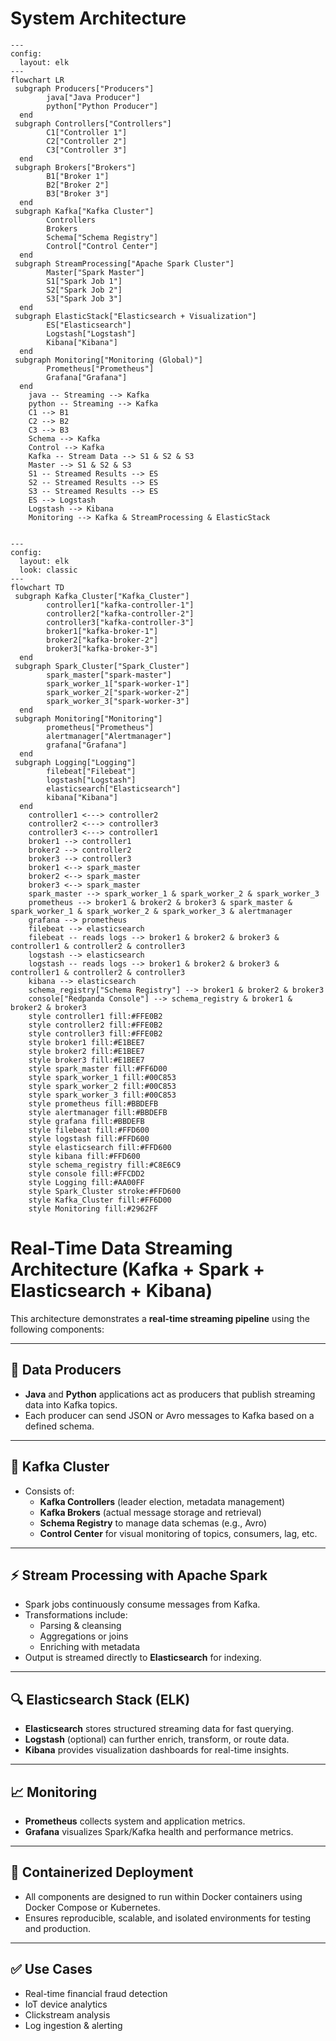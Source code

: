 # System Architecture

```mermaid
---
config:
  layout: elk
---
flowchart LR
 subgraph Producers["Producers"]
        java["Java Producer"]
        python["Python Producer"]
  end
 subgraph Controllers["Controllers"]
        C1["Controller 1"]
        C2["Controller 2"]
        C3["Controller 3"]
  end
 subgraph Brokers["Brokers"]
        B1["Broker 1"]
        B2["Broker 2"]
        B3["Broker 3"]
  end
 subgraph Kafka["Kafka Cluster"]
        Controllers
        Brokers
        Schema["Schema Registry"]
        Control["Control Center"]
  end
 subgraph StreamProcessing["Apache Spark Cluster"]
        Master["Spark Master"]
        S1["Spark Job 1"]
        S2["Spark Job 2"]
        S3["Spark Job 3"]
  end
 subgraph ElasticStack["Elasticsearch + Visualization"]
        ES["Elasticsearch"]
        Logstash["Logstash"]
        Kibana["Kibana"]
  end
 subgraph Monitoring["Monitoring (Global)"]
        Prometheus["Prometheus"]
        Grafana["Grafana"]
  end
    java -- Streaming --> Kafka
    python -- Streaming --> Kafka
    C1 --> B1
    C2 --> B2
    C3 --> B3
    Schema --> Kafka
    Control --> Kafka
    Kafka -- Stream Data --> S1 & S2 & S3
    Master --> S1 & S2 & S3
    S1 -- Streamed Results --> ES
    S2 -- Streamed Results --> ES
    S3 -- Streamed Results --> ES
    ES --> Logstash
    Logstash --> Kibana
    Monitoring --> Kafka & StreamProcessing & ElasticStack


```

```mermaid
---
config:
  layout: elk
  look: classic
---
flowchart TD
 subgraph Kafka_Cluster["Kafka_Cluster"]
        controller1["kafka-controller-1"]
        controller2["kafka-controller-2"]
        controller3["kafka-controller-3"]
        broker1["kafka-broker-1"]
        broker2["kafka-broker-2"]
        broker3["kafka-broker-3"]
  end
 subgraph Spark_Cluster["Spark_Cluster"]
        spark_master["spark-master"]
        spark_worker_1["spark-worker-1"]
        spark_worker_2["spark-worker-2"]
        spark_worker_3["spark-worker-3"]
  end
 subgraph Monitoring["Monitoring"]
        prometheus["Prometheus"]
        alertmanager["Alertmanager"]
        grafana["Grafana"]
  end
 subgraph Logging["Logging"]
        filebeat["Filebeat"]
        logstash["Logstash"]
        elasticsearch["Elasticsearch"]
        kibana["Kibana"]
  end
    controller1 <---> controller2
    controller2 <---> controller3
    controller3 <---> controller1
    broker1 --> controller1
    broker2 --> controller2
    broker3 --> controller3
    broker1 <--> spark_master
    broker2 <--> spark_master
    broker3 <--> spark_master
    spark_master --> spark_worker_1 & spark_worker_2 & spark_worker_3
    prometheus --> broker1 & broker2 & broker3 & spark_master & spark_worker_1 & spark_worker_2 & spark_worker_3 & alertmanager
    grafana --> prometheus
    filebeat --> elasticsearch
    filebeat -- reads logs --> broker1 & broker2 & broker3 & controller1 & controller2 & controller3
    logstash --> elasticsearch
    logstash -- reads logs --> broker1 & broker2 & broker3 & controller1 & controller2 & controller3
    kibana --> elasticsearch
    schema_registry["Schema Registry"] --> broker1 & broker2 & broker3
    console["Redpanda Console"] --> schema_registry & broker1 & broker2 & broker3
    style controller1 fill:#FFE0B2
    style controller2 fill:#FFE0B2
    style controller3 fill:#FFE0B2
    style broker1 fill:#E1BEE7
    style broker2 fill:#E1BEE7
    style broker3 fill:#E1BEE7
    style spark_master fill:#FF6D00
    style spark_worker_1 fill:#00C853
    style spark_worker_2 fill:#00C853
    style spark_worker_3 fill:#00C853
    style prometheus fill:#BBDEFB
    style alertmanager fill:#BBDEFB
    style grafana fill:#BBDEFB
    style filebeat fill:#FFD600
    style logstash fill:#FFD600
    style elasticsearch fill:#FFD600
    style kibana fill:#FFD600
    style schema_registry fill:#C8E6C9
    style console fill:#FFCDD2
    style Logging fill:#AA00FF
    style Spark_Cluster stroke:#FFD600
    style Kafka_Cluster fill:#FF6D00
    style Monitoring fill:#2962FF

```

# Real-Time Data Streaming Architecture (Kafka + Spark + Elasticsearch + Kibana)

This architecture demonstrates a **real-time streaming pipeline** using the following components:

---

## 🔄 Data Producers

- **Java** and **Python** applications act as producers that publish streaming data into Kafka topics.
- Each producer can send JSON or Avro messages to Kafka based on a defined schema.

---

## 🧠 Kafka Cluster

- Consists of:
  - **Kafka Controllers** (leader election, metadata management)
  - **Kafka Brokers** (actual message storage and retrieval)
  - **Schema Registry** to manage data schemas (e.g., Avro)
  - **Control Center** for visual monitoring of topics, consumers, lag, etc.

---

## ⚡ Stream Processing with Apache Spark

- Spark jobs continuously consume messages from Kafka.
- Transformations include:
  - Parsing & cleansing
  - Aggregations or joins
  - Enriching with metadata
- Output is streamed directly to **Elasticsearch** for indexing.

---

## 🔍 Elasticsearch Stack (ELK)

- **Elasticsearch** stores structured streaming data for fast querying.
- **Logstash** (optional) can further enrich, transform, or route data.
- **Kibana** provides visualization dashboards for real-time insights.

---

## 📈 Monitoring

- **Prometheus** collects system and application metrics.
- **Grafana** visualizes Spark/Kafka health and performance metrics.

---

## 🐳 Containerized Deployment

- All components are designed to run within Docker containers using Docker Compose or Kubernetes.
- Ensures reproducible, scalable, and isolated environments for testing and production.

---

## ✅ Use Cases

- Real-time financial fraud detection
- IoT device analytics
- Clickstream analysis
- Log ingestion & alerting

